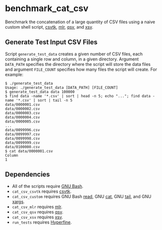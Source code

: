 # benchmark_cat_csv

Benchmark the concatenation of a large quantity of CSV files using a naive custom shell script, [csvtk](https://bioinf.shenwei.me/csvtk/), [mlr](https://miller.readthedocs.io/), [qsv](https://github.com/jqnatividad/qsv), and [xsv](https://github.com/BurntSushi/xsv).

## Generate Test Input CSV Files

Script `generate_test_data` creates a given number of CSV files, each containing a single row and column, in a given directory.  Argument `DATA_PATH` specifies the directory where the script will store the data files and argument `FILE_COUNT` specifies how many files the script will create.  For example:

```
$ ./generate_test_data
Usage: ./generate_test_data [DATA_PATH] [FILE_COUNT]
$ generate_test_data data 100000
$ find data -name '*.csv' | sort | head -n 5; echo "..."; find data -name '*.csv' | sort | tail -n 5
data/0000001.csv
data/0000002.csv
data/0000003.csv
data/0000004.csv
data/0000005.csv
...
data/0099996.csv
data/0099997.csv
data/0099998.csv
data/0099999.csv
data/0100000.csv
$ cat data/0000001.csv
Column
1
```

## Dependencies

* All of the scripts require [GNU Bash](https://www.gnu.org/software/bash/).
* `cat_csv_csvtk` requires [csvtk](https://bioinf.shenwei.me/csvtk/).
* `cat_csv_custom` requires GNU Bash [read](https://www.gnu.org/software/bash/manual/bash.html#index-read), GNU [cat](https://www.gnu.org/software/coreutils/manual/coreutils.html#cat-invocation), GNU [tail](https://www.gnu.org/software/coreutils/manual/coreutils.html#tail-invocation), and GNU [xargs](https://www.gnu.org/software/findutils/manual/html_mono/find.html#Invoking-xargs).
* `cat_csv_mlr` requires [mlr](https://miller.readthedocs.io/).
* `cat_csv_qsv` requires [qsv](https://github.com/jqnatividad/qsv).
* `cat_csv_xsv` requires [xsv](https://github.com/BurntSushi/xsv).
* `run_tests` requires [Hyperfine](https://github.com/sharkdp/hyperfine). 
